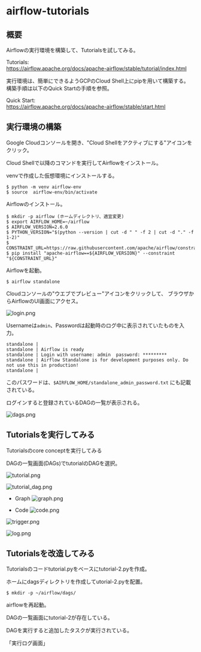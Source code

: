# airflow-tutorials

## 概要

Airflowの実行環境を構築して、Tutorialsを試してみる。

Tutorials:  
https://airflow.apache.org/docs/apache-airflow/stable/tutorial/index.html

実行環境は、簡単にできるようGCPのCloud Shell上にpipを用いて構築する。  
構築手順は以下のQuick Startの手順を参照。

Quick Start:  
https://airflow.apache.org/docs/apache-airflow/stable/start.html

## 実行環境の構築

Google Cloudコンソールを開き、"Cloud Shellをアクティブにする"アイコンをクリック。

Cloud Shellで以降のコマンドを実行してAirflowをインストール。

venvで作成した仮想環境にインストールする。

```
$ python -m venv airflow-env
$ source  airflow-env/bin/activate
```

Airflowのインストール。

```
$ mkdir -p airflow (ホームディレクトリ、適宜変更)
$ export AIRFLOW_HOME=~/airflow
$ AIRFLOW_VERSION=2.6.0
$ PYTHON_VERSION="$(python --version | cut -d " " -f 2 | cut -d "." -f 1-2)"
$ CONSTRAINT_URL=https://raw.githubusercontent.com/apache/airflow/constraints-${AIRFLOW_VERSION}/constraints-${PYTHON_VERSION}.txt
$ pip install "apache-airflow==${AIRFLOW_VERSION}" --constraint "${CONSTRAINT_URL}"
```

Airflowを起動。

```
$ airflow standalone
```

Cloudコンソールの"ウエブでプレビュー"アイコンをクリックして、
ブラウザからAirflowのUI画面にアクセス。  

![login.png](image/login.png)

Usernameは`admin`、Passwordは起動時のログ中に表示されていたものを入力。

```
standalone | 
standalone | Airflow is ready
standalone | Login with username: admin  password: *********
standalone | Airflow Standalone is for development purposes only. Do not use this in production!
standalone |
```
このパスワードは、`$AIRFLOW_HOME/standalone_admin_password.txt`
にも記載されている。

ログインすると登録されているDAGの一覧が表示される。

![dags.png](image/dags.png)

## Tutorialsを実行してみる

Tutorialsのcore conceptを実行してみる

DAGの一覧画面(DAGs)でtutorialのDAGを選択。

![tutorial.png](image/tutorial.png)

![tutorial_dag.png](image/tutorial_dag.png)

- Graph
  ![graph.png](image/graph.png)

- Code
  ![code.png](image/code.png)


![trigger.png](image/trigger.png)

![log.png](image/log.png)

## Tutorialsを改造してみる

Tutorialsのコードtutorial.pyをベースにtutorial-2.pyを作成。

ホームにdagsディレクトリを作成してutorial-2.pyを配置。

```
$ mkdir -p ~/airflow/dags/
```
airflowを再起動。

DAGの一覧画面にtutorial-2が存在している。

DAGを実行すると追加したタスクが実行されている。

「実行ログ画面」